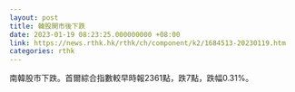 ```yaml
---
layout: post
title: 韓股開市後下跌
date: 2023-01-19 08:23:25.000000000 +08:00
link: https://news.rthk.hk/rthk/ch/component/k2/1684513-20230119.htm
categories: rthk
---
```


南韓股市下跌。首爾綜合指數較早時報2361點，跌7點，跌幅0.31%。
